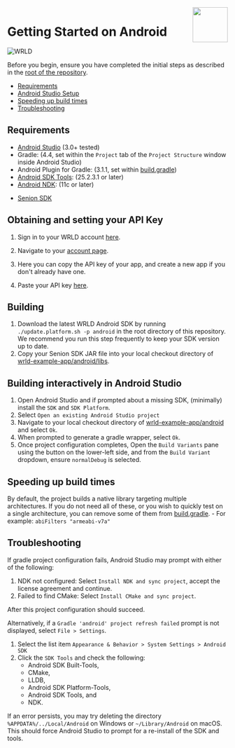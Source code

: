 <a href="http://www.wrld3d.com/">
    <img src="http://cdn2.eegeo.com/wp-content/uploads/2017/04/WRLD_Blue.png" align="right" height="80px" />
</a>

# Getting Started on Android

![WRLD](http://cdn2.eegeo.com/wp-content/uploads/2017/04/screenselection01.png)


Before you begin, ensure you have completed the initial steps as described in the [root of the repository](https://github.com/wrld3d/wrld-example-app).

* [Requirements](#requirements)
* [Android Studio Setup](#setup)
* [Speeding up build times](#speeding-up-build-times)
* [Troubleshooting](#troubleshooting)

## Requirements

* [Android Studio](https://developer.android.com/studio/archive) (3.0+ tested)
* Gradle: (4.4, set within the `Project` tab of the `Project Structure` window inside Android Studio)
* Android Plugin for Gradle: (3.1.1, set within [build.gradle](https://github.com/wrld3d/swallow-app/blob/master/android/build.gradle))
* [Android SDK Tools](https://developer.android.com/studio/releases/sdk-tools): (25.2.3.1 or later)
* [Android NDK](https://developer.android.com/ndk/downloads/older_releases): (11c or later)
- [Senion SDK](https://senion.com/)

## Obtaining and setting your API Key

1. Sign in to your WRLD account [here](https://www.wrld3d.com/).

2. Navigate to your [account page](https://accounts.wrld3d.com/users/sign_in?service=https%3A%2F%2Faccounts.wrld3d.com%2F%23apikeys).

3. Here you can copy the API key of your app, and create a new app if you don't already have one.

4. Paste your API key [here](https://github.com/wrld3d/wrld-example-app/blob/master/android/assets/ApplicationConfigs/standard_config.json#L3).

## Building

1. Download the latest WRLD Android SDK by running `./update.platform.sh -p android` in the root directory of this repository. We recommend you run this step frequently to keep your SDK version up to date.
2. Copy your Senion SDK JAR file into your local checkout directory of [wrld-example-app/android/libs](https://github.com/wrld3d/wrld-example-app/tree/master/android/libs).

## Building interactively in Android Studio

1. Open Android Studio and if prompted about a missing SDK, (minimally) install the `SDK` and `SDK Platform`.
2. Select `Open an existing Android Studio project`
3. Navigate to your local checkout directory of [wrld-example-app/android](https://github.com/wrld3d/wrld-example-app/tree/master/android) and select `Ok`.
4. When prompted to generate a gradle wrapper, select `Ok`.
5. Once project configuration completes, Open the `Build Variants` pane using the button on the lower-left side, and from the `Build Variant` dropdown, ensure `normalDebug` is selected.

## Speeding up build times

By default, the project builds a native library targeting multiple architectures. If you do not need all of these, or you wish to quickly test on a single architecture, you can remove some of them from [build.gradle](/android/build.gradle#L63).
    -   For example: `abiFilters "armeabi-v7a"`

## Troubleshooting

If gradle project configuration fails, Android Studio may prompt with either of the following:

1. NDK not configured: Select `Install NDK and sync project`, accept the license agreement and continue.
2. Failed to find CMake: Select `Install CMake and sync project`.

After this project configuration should succeed.

Alternatively, if a `Gradle 'android' project refresh failed` prompt is not displayed, select `File > Settings`.

1. Select the list item `Appearance & Behavior > System Settings > Android SDK`
2. Click the `SDK Tools` and check the following:
    * Android SDK Built-Tools,
    * CMake,
    * LLDB,
    * Android SDK Platform-Tools,
    * Android SDK Tools, and
    * NDK.

If an error persists, you may try deleting the directory `%APPDATA%/../Local/Android` on Windows or `~/Library/Android` on macOS. This should force Android Studio to prompt for a re-install of the SDK and tools.
